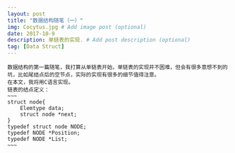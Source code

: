 ```yaml
---
layout: post
title: "数据结构随笔（一）"
img: Cocytus.jpg # Add image post (optional)
date: 2017-10-9
description: 单链表的实现. # Add post description (optional)
tag: [Data Struct]
---
```

	数据结构的第一篇随笔，我打算从单链表开始，单链表的实现并不困难，但会有很多意想不到的坑，比如尾结点后的空节点，实际的实现有很多的细节值得注意。
	在本文，我将用C语言实现。
	链表的结点定义：
    ~~~
    struct node{
    	Elemtype data;
    	struct node *next;
    }
    typedef struct node NODE;
    typedef NODE *Position;
    typedef NODE *List;
    ~~~
